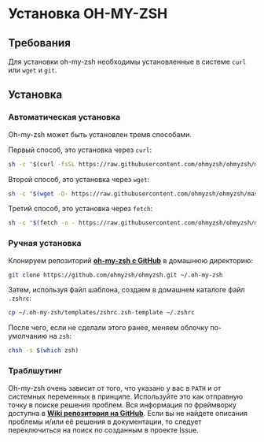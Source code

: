 # Установка OH-MY-ZSH

## Требования

Для установки oh-my-zsh необходимы установленные в системе `curl` или `wget` и `git`.

## Установка

### Автоматическая установка

Oh-my-zsh может быть установлен тремя способами.

Первый способ, это установка через `curl`:

```bash
sh -c "$(curl -fsSL https://raw.githubusercontent.com/ohmyzsh/ohmyzsh/master/tools/install.sh)"
```

Второй способ, это установка через `wget`:

```bash
sh -c "$(wget -O- https://raw.githubusercontent.com/ohmyzsh/ohmyzsh/master/tools/install.sh)"
```

Третий способ, это установка через `fetch`:

```bash
sh -c "$(fetch -o - https://raw.githubusercontent.com/ohmyzsh/ohmyzsh/master/tools/install.sh)"
```

### Ручная установка

Клонируем репозиторий [**oh-my-zsh c GitHub**](https://github.com/ohmyzsh/ohmyzsh) в домашнюю директорию:

```bash
git clone https://github.com/ohmyzsh/ohmyzsh.git ~/.oh-my-zsh
```

Затем, используя файл шаблона, создаем в домашнем каталоге файл `.zshrc`:

```bash
cp ~/.oh-my-zsh/templates/zshrc.zsh-template ~/.zshrc
```

После чего, если не сделали этого ранее, меняем облочку по-умолчанию на `zsh`:

```bash
chsh -s $(which zsh)
```

### Траблшутинг

Oh-my-zsh очень зависит от того, что указано у вас в `PATH` и от системных переменных в принципе. Используйте это как отправную точку в поиске решения проблем. Вся информация по фреймворку доступна в [**Wiki репозитория на GitHub**](https://github.com/ohmyzsh/ohmyzsh/wiki). Если вы не найдете описания проблемы и/или её решения в документации, то следует переключиться на поиск по созданным в проекте Issue.
